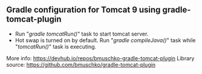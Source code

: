 ## Gradle configuration for Tomcat 9 using gradle-tomcat-plugin

- Run "_gradle tomcatRun()_" task to start tomcat server.
- Hot swap is turned on by default. Run "_gradle compileJava()_" task while "_tomcatRun()_" task is executing.

More info: https://devhub.io/repos/bmuschko-gradle-tomcat-plugin
Library source: https://github.com/bmuschko/gradle-tomcat-plugin

